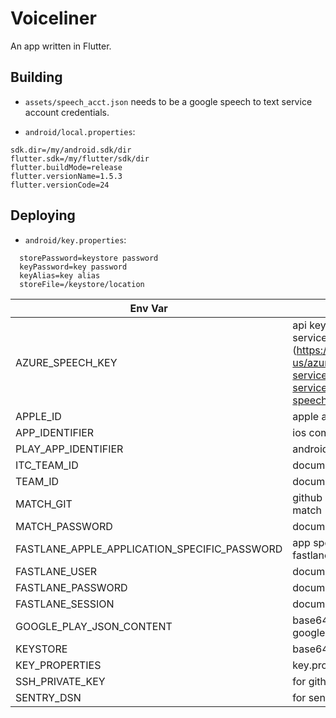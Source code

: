 # Voiceliner
An app written in Flutter.

## Building
* `assets/speech_acct.json` needs to be a google speech to text service account credentials.

* `android/local.properties`:
```
sdk.dir=/my/android.sdk/dir
flutter.sdk=/my/flutter/sdk/dir
flutter.buildMode=release
flutter.versionName=1.5.3
flutter.versionCode=24
```

## Deploying

* `android/key.properties`:
```
  storePassword=keystore password
  keyPassword=key password
  keyAlias=key alias
  storeFile=/keystore/location
```


|Env Var| Value                                                                                                                                                         |
|----|---------------------------------------------------------------------------------------------------------------------------------------------------------------|
|AZURE_SPEECH_KEY| api key for Azure speech to text services (https://docs.microsoft.com/en-us/azure/cognitive-services/speech-service/overview#try-the-speech-service-for-free) |
|APPLE_ID| apple account email"                                                                                                                                          
|APP_IDENTIFIER| ios com.blabla.blabla                                                                                                                                         |
|PLAY_APP_IDENTIFIER| android com.blablabla.bla                                                                                                                                     |
|ITC_TEAM_ID| documented in fastlane                                                                                                                                        |
|TEAM_ID| documented in fastlane                                                                                                                                        |
|MATCH_GIT| github SSH URI for fastlane match                                                                                                                             |
|MATCH_PASSWORD| documented in fastlane                                                                                                                                        |
|FASTLANE_APPLE_APPLICATION_SPECIFIC_PASSWORD| app specific password for fastlane                                                                                                                            |
|FASTLANE_USER| documented in fastlane                                                                                                                                        |
|FASTLANE_PASSWORD| documented in fastlane                                                                                                                                        |
|FASTLANE_SESSION| documented in fastlane                                                                                                                                        |
|GOOGLE_PLAY_JSON_CONTENT| base64 encoded json keys for google play fastlane                                                                                                             |
|KEYSTORE| base64 encoded keystore.jks                                                                                                                                   |
|KEY_PROPERTIES| key.properties seen above                                                                                                                                     |
|SSH_PRIVATE_KEY| for github access                                                                                                                                             |
|SENTRY_DSN| for sentry logging                                                                                                                                            |

